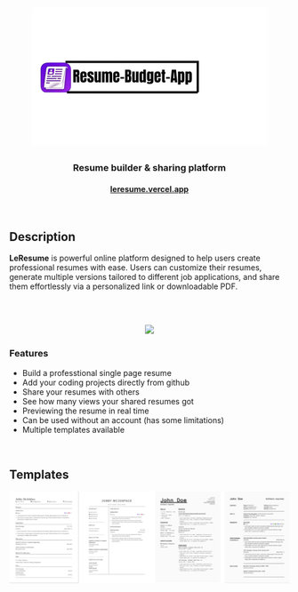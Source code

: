 <h1 align="center">
  <img center src="imgs/logo.png">
</h1>

<h3 align="center">Resume builder & sharing platform</h3>

<h4 align="center"><a href="https://leresume.vercel.app">leresume.vercel.app</a></h4>

<br>

## Description

**LeResume** is powerful online platform designed to help users create professional resumes with ease.
Users can customize their resumes, generate multiple versions tailored to different job applications, and share them effortlessly via a personalized link or downloadable PDF.

##

<br>

<p align="center">
  <img center src="imgs/leresume.gif">
</p>

### Features

- Build a professtional single page resume
- Add your coding projects directly from github
- Share your resumes with others
- See how many views your shared resumes got
- Previewing the resume in real time
- Can be used without an account (has some limitations)
- Multiple templates available

<br>

## Templates

<p align="center">
  <img src="imgs/templates.png"></img>
</p>